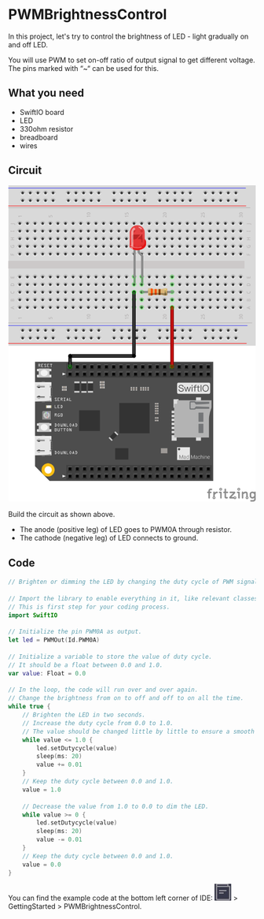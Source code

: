 # PWMBrightnessControl

In this project, let's try to control the brightness of LED - light gradually on and off LED.

You will use PWM to set on-off ratio of output signal to get different voltage. The pins marked with “~“ can be used for this.

## What you need 

* SwiftIO board 
* LED 
* 330ohm resistor 
* breadboard 
* wires

## Circuit

![](../../.gitbook/assets/pwm.png)

Build the circuit as shown above.

* The anode \(positive leg\) of LED goes to PWM0A through resistor.
* The cathode \(negative leg\) of LED connects to ground.

## Code

```swift
// Brighten or dimming the LED by changing the duty cycle of PWM signal.

// Import the library to enable everything in it, like relevant classes and methods. 
// This is first step for your coding process.
import SwiftIO

// Initialize the pin PWM0A as output.
let led = PWMOut(Id.PWM0A)

// Initialize a variable to store the value of duty cycle. 
// It should be a float between 0.0 and 1.0.
var value: Float = 0.0

// In the loop, the code will run over and over again.
// Change the brightness from on to off and off to on all the time.
while true {
    // Brighten the LED in two seconds. 
    // Increase the duty cycle from 0.0 to 1.0.
    // The value should be changed little by little to ensure a smooth brightness change.
    while value <= 1.0 {
        led.setDutycycle(value)
        sleep(ms: 20)
        value += 0.01
    }
    // Keep the duty cycle between 0.0 and 1.0.
    value = 1.0

    // Decrease the value from 1.0 to 0.0 to dim the LED.
    while value >= 0 {
        led.setDutycycle(value)
        sleep(ms: 20)
        value -= 0.01
    }
    // Keep the duty cycle between 0.0 and 1.0.
    value = 0.0
}

```

You can find the example code at the bottom left corner of IDE: ![](../../.gitbook/assets/xnip2020-07-22_16-04-33.jpg) &gt; GettingStarted &gt; PWMBrightnessControl.

